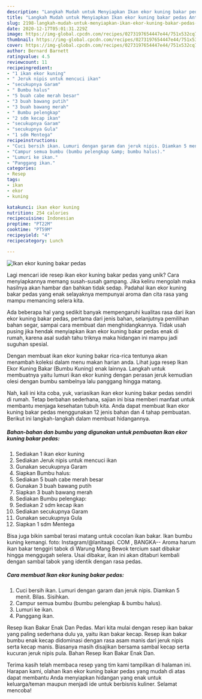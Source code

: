 ```yaml
---
description: "Langkah Mudah untuk Menyiapkan Ikan ekor kuning bakar pedas Anti Gagal"
title: "Langkah Mudah untuk Menyiapkan Ikan ekor kuning bakar pedas Anti Gagal"
slug: 2198-langkah-mudah-untuk-menyiapkan-ikan-ekor-kuning-bakar-pedas-anti-gagal
date: 2020-12-17T05:01:31.229Z
image: https://img-global.cpcdn.com/recipes/0273197654447e44/751x532cq70/ikan-ekor-kuning-bakar-pedas-foto-resep-utama.jpg
thumbnail: https://img-global.cpcdn.com/recipes/0273197654447e44/751x532cq70/ikan-ekor-kuning-bakar-pedas-foto-resep-utama.jpg
cover: https://img-global.cpcdn.com/recipes/0273197654447e44/751x532cq70/ikan-ekor-kuning-bakar-pedas-foto-resep-utama.jpg
author: Bernard Barnett
ratingvalue: 4.5
reviewcount: 11
recipeingredient:
- "1 ikan ekor kuning"
- " Jeruk nipis untuk mencuci ikan"
- "secukupnya Garam"
- " Bumbu halus"
- "5 buah cabe merah besar"
- "3 buah bawang putih"
- "3 buah bawang merah"
- " Bumbu pelengkap"
- "2 sdm kecap ikan"
- "secukupnya Garam"
- "secukupnya Gula"
- "1 sdm Mentega"
recipeinstructions:
- "Cuci bersih ikan. Lumuri dengan garam dan jeruk nipis. Diamkan 5 menit. Bilas. Sisihkan."
- "Campur semua bumbu (bumbu pelengkap &amp; bumbu halus)."
- "Lumuri ke ikan."
- "Panggang ikan."
categories:
- Resep
tags:
- ikan
- ekor
- kuning

katakunci: ikan ekor kuning 
nutrition: 254 calories
recipecuisine: Indonesian
preptime: "PT22M"
cooktime: "PT59M"
recipeyield: "4"
recipecategory: Lunch

---
```



![Ikan ekor kuning bakar pedas](https://img-global.cpcdn.com/recipes/0273197654447e44/751x532cq70/ikan-ekor-kuning-bakar-pedas-foto-resep-utama.jpg)

Lagi mencari ide resep ikan ekor kuning bakar pedas yang unik? Cara menyiapkannya memang susah-susah gampang. Jika keliru mengolah maka hasilnya akan hambar dan bahkan tidak sedap. Padahal ikan ekor kuning bakar pedas yang enak selayaknya mempunyai aroma dan cita rasa yang mampu memancing selera kita.

Ada beberapa hal yang sedikit banyak mempengaruhi kualitas rasa dari ikan ekor kuning bakar pedas, pertama dari jenis bahan, selanjutnya pemilihan bahan segar, sampai cara membuat dan menghidangkannya. Tidak usah pusing jika hendak menyiapkan ikan ekor kuning bakar pedas enak di rumah, karena asal sudah tahu triknya maka hidangan ini mampu jadi suguhan spesial.

Dengan membuat ikan ekor kuning bakar rica-rica tentunya akan menambah koleksi dalam menu makan harian anda. Lihat juga resep Ikan Ekor Kuning Bakar (Bumbu Kuning) enak lainnya. Langkah untuk membuatnya yaitu lumuri ikan ekor kuning dengan perasan jeruk kemudian olesi dengan bumbu sambelnya lalu panggang hingga matang.


Nah, kali ini kita coba, yuk, variasikan ikan ekor kuning bakar pedas sendiri di rumah. Tetap berbahan sederhana, sajian ini bisa memberi manfaat untuk membantu menjaga kesehatan tubuh kita. Anda dapat membuat Ikan ekor kuning bakar pedas menggunakan 12 jenis bahan dan 4 tahap pembuatan. Berikut ini langkah-langkah dalam membuat hidangannya.

<!--inarticleads1-->

##### Bahan-bahan dan bumbu yang digunakan untuk pembuatan Ikan ekor kuning bakar pedas:

1. Sediakan 1 ikan ekor kuning
1. Sediakan  Jeruk nipis untuk mencuci ikan
1. Gunakan secukupnya Garam
1. Siapkan  Bumbu halus:
1. Sediakan 5 buah cabe merah besar
1. Gunakan 3 buah bawang putih
1. Siapkan 3 buah bawang merah
1. Sediakan  Bumbu pelengkap:
1. Sediakan 2 sdm kecap ikan
1. Sediakan secukupnya Garam
1. Gunakan secukupnya Gula
1. Siapkan 1 sdm Mentega


Bisa juga bikin sambal terasi matang untuk cocolan ikan bakar. Ikan bumbu kuning kemangi. foto: Instagram/@lanitaapi. COM , BANGKA-- Aroma harum ikan bakar tenggiri tabok di Warung Mang Bewok tercium saat dibakar hingga menggugah selera. Usai dibakar, ikan ini akan ditaburi kembali dengan sambal tabok yang identik dengan rasa pedas. 

<!--inarticleads2-->

##### Cara membuat Ikan ekor kuning bakar pedas:

1. Cuci bersih ikan. Lumuri dengan garam dan jeruk nipis. Diamkan 5 menit. Bilas. Sisihkan.
1. Campur semua bumbu (bumbu pelengkap &amp; bumbu halus).
1. Lumuri ke ikan.
1. Panggang ikan.


Resep Ikan Bakar Enak Dan Pedas. Mari kita mulai dengan resep ikan bakar yang paling sederhana dulu ya, yaitu ikan bakar kecap. Resep ikan bakar bumbu enak kecap didominasi dengan rasa asam manis dari jeruk nipis serta kecap manis. Biasanya masih disajikan bersama sambal kecap serta kucuran jeruk nipis pula. Bahan Resep Ikan Bakar Enak Dan. 

Terima kasih telah membaca resep yang tim kami tampilkan di halaman ini. Harapan kami, olahan Ikan ekor kuning bakar pedas yang mudah di atas dapat membantu Anda menyiapkan hidangan yang enak untuk keluarga/teman maupun menjadi ide untuk berbisnis kuliner. Selamat mencoba!
